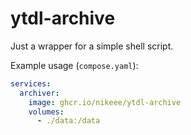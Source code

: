 # ytdl-archive
Just a wrapper for a simple shell script.

Example usage (`compose.yaml`):
```yaml
services:
  archiver:
    image: ghcr.io/nikeee/ytdl-archive
    volumes:
      - ./data:/data
```
